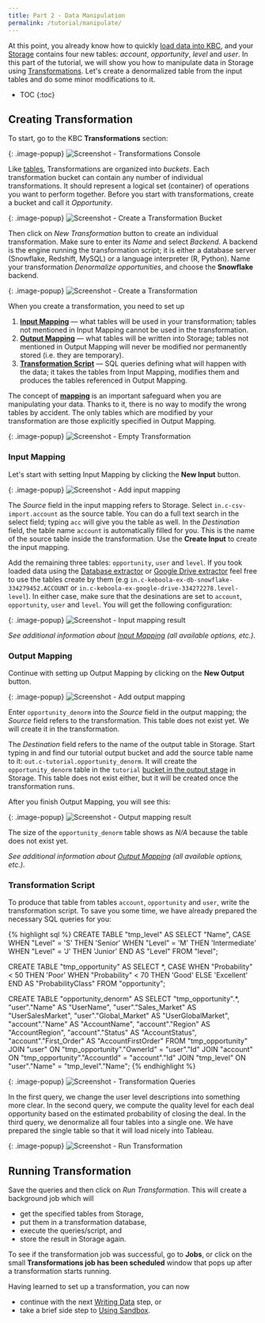 ```yaml
---
title: Part 2 - Data Manipulation
permalink: /tutorial/manipulate/
---
```


At this point, you already know how to quickly [load data into KBC](/tutorial/load/),
and your [Storage](/storage/tables/) contains four new tables:
*account*, *opportunity*, *level* and *user*.
In this part of the tutorial, we will show you how to manipulate data in Storage using [Transformations](/manipulation/transformations/).
Let's create a denormalized table from the input tables and do some minor modifications to it.

* TOC
{:toc}

## Creating Transformation
To start, go to the KBC **Transformations** section:

{: .image-popup}
![Screenshot - Transformations Console](/tutorial/manipulate/transformations-intro.png)

Like [tables](/storage/tables/), Transformations are organized into *buckets*.
Each transformation bucket can contain any number of individual transformations.
It should represent a logical set (container) of operations you want to perform together.
Before you start with transformations, create a bucket and call it *Opportunity*.

{: .image-popup}
![Screenshot - Create a Transformation Bucket](/tutorial/manipulate/transformations-create-bucket.png)

Then click on *New Transformation* button to create an individual transformation.
Make sure to enter its *Name* and select *Backend*. A backend is the engine running the transformation script;
it is either a database server (Snowflake, Redshift, MySQL) or a language interpreter (R, Python).
Name your transformation *Denormalize opportunities*, and choose the **Snowflake** backend.

{: .image-popup}
![Screenshot - Create a Transformation](/tutorial/manipulate/transformations-create.png)

When you create a transformation, you need to set up

1. [**Input Mapping**](/manipulation/transformations/mappings/#input-mapping) — what tables will be used in your transformation;
tables not mentioned in Input Mapping cannot be used in the transformation.
2. [**Output Mapping**](/manipulation/transformations/#output-mapping) — what tables will be written into Storage;
tables not mentioned in Output Mapping will never be modified nor permanently stored (i.e. they are temporary).
3. [**Transformation Script**](/tutorial/manipulate/#transformation-script) — SQL queries defining
what will happen with the data; it takes the tables from Input Mapping, modifies them
and produces the tables referenced in Output Mapping.

The concept of [**mapping**](/manipulation/transformations/mappings) is an important safeguard
when you are manipulating your data.
Thanks to it, there is no way to modify the wrong tables by accident.
The only tables which are modified by your transformation are those explicitly specified in Output Mapping.

{: .image-popup}
![Screenshot - Empty Transformation](/tutorial/manipulate/transformations-created.png)

### Input Mapping
Let's start with setting Input Mapping by clicking the **New Input** button.

{: .image-popup}
![Screenshot - Add input mapping](/tutorial/manipulate/transformation-input.png)

The *Source* field in the input mapping refers to Storage. Select `in.c-csv-import.account` as the source table.
You can do a full text search in the select field; typing `acc` will give you the table as well.
In the *Destination* field, the table name `account` is automatically filled for you.
This is the name of the source table inside the transformation. Use the **Create Input** to create
the input mapping.

Add the remaining three tables: `opportunity`, `user` and `level`. If you took loaded data using the
[Database extractor](/tutorial/load/database/) or [Google Drive extractor](/tutorial/load/googledrive/)
feel free to use the tables create by them (e.g `in.c-keboola-ex-db-snowflake-334279452.ACCOUNT` or `in.c-keboola-ex-google-drive-334272278.level-level`). In either case, make sure that the desinations
are set to `account`, `opportunity`, `user` and `level`.
You will get the following configuration:

{: .image-popup}
![Screenshot - Input mapping result](/tutorial/manipulate/transformation-input-end.png)

*See additional information about [Input Mapping](/manipulation/transformations/mappings/#input-mapping)
(all available options, etc.).*

### Output Mapping
Continue with setting up Output Mapping by clicking on the **New Output** button.

{: .image-popup}
![Screenshot - Add output mapping](/tutorial/manipulate/transformation-output.png)

Enter `opportunity_denorm` into the *Source* field in the output mapping;
the *Source* field refers to the transformation. This table does not exist yet.
We will create it in the transformation.

The *Destination* field refers to the name of the output table in Storage.
Start typing in and find our tutorial output bucket and
add the source table name to it: `out.c-tutorial.opportunity_denorm`.
It will create the `opportunity_denorm` table in the `tutorial` [bucket in the output stage](/storage/tables/)
in Storage. This table does not exist either, but it will be created once the transformation runs.

After you finish Output Mapping, you will see this:

{: .image-popup}
![Screenshot - Output mapping result](/tutorial/manipulate/transformation-output-end.png)

The size of the `opportunity_denorm` table shows as *N/A* because the table does not exist yet.

*See additional information about [Output Mapping](/manipulation/transformations/mappings/#output-mapping)
(all available options, etc.).*

### Transformation Script
To produce that table from tables `account`, `opportunity` and `user`, write the transformation script.
To save you some time, we have already prepared the necessary SQL queries for you:

{% highlight sql %}
CREATE TABLE "tmp_level" AS
    SELECT "Name", CASE
        WHEN "Level" = 'S' THEN 'Senior'
        WHEN "Level" = 'M' THEN 'Intermediate'
        WHEN "Level" = 'J' THEN 'Junior' END AS "Level"
    FROM "level";

CREATE TABLE "tmp_opportunity" AS
    SELECT *, CASE
        WHEN "Probability" < 50 THEN 'Poor'
        WHEN "Probability" < 70 THEN 'Good'
        ELSE 'Excellent' END AS "ProbabilityClass"
    FROM "opportunity";

CREATE TABLE "opportunity_denorm" AS
    SELECT "tmp_opportunity".*,
        "user"."Name" AS "UserName", "user"."Sales_Market" AS "UserSalesMarket",
        "user"."Global_Market" AS "UserGlobalMarket",
        "account"."Name" AS "AccountName", "account"."Region" AS "AccountRegion",
        "account"."Status" AS "AccountStatus", "account"."First_Order" AS "AccountFirstOrder"
    FROM "tmp_opportunity"
        JOIN "user" ON "tmp_opportunity"."OwnerId" = "user"."Id"
        JOIN "account" ON "tmp_opportunity"."AccountId" = "account"."Id"
        JOIN "tmp_level" ON "user"."Name" = "tmp_level"."Name";
{% endhighlight %}

{: .image-popup}
![Screenshot - Transformation Queries](/tutorial/manipulate/transformation-queries.png)

In the first query, we change the user level descriptions into something more clear.
In the second query, we compute the quality level for each deal opportunity based on the estimated probability
of closing the deal.
In the third query, we denormalize all four tables into a single one.
We have prepared the single table so that it will load nicely into Tableau.

{: .image-popup}
![Screenshot - Run Transformation](/tutorial/manipulate/transformations-intro-3.png)

## Running Transformation
Save the queries and then click on *Run Transformation*. This will create a background job which will

- get the specified tables from Storage,
- put them in a transformation database,
- execute the queries/script, and
- store the result in Storage again.

To see if the transformation job was successful, go to **Jobs**, or click on the small
**Transformations job has been scheduled** window that pops up after a transformation starts running.

Having learned to set up a transformation, you can now

- continue with the next [Writing Data](/tutorial/write/) step, or
- take a brief side step to [Using Sandbox](/tutorial/manipulate/sandbox/).
